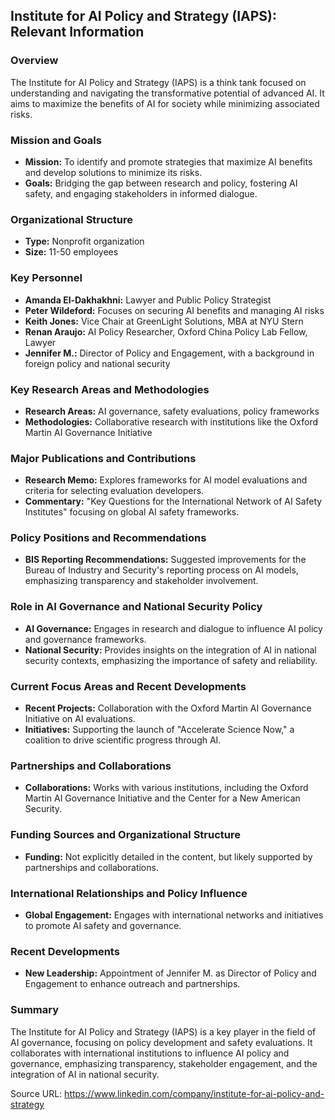 ## Institute for AI Policy and Strategy (IAPS): Relevant Information

### Overview
The Institute for AI Policy and Strategy (IAPS) is a think tank focused on understanding and navigating the transformative potential of advanced AI. It aims to maximize the benefits of AI for society while minimizing associated risks.

### Mission and Goals
- **Mission:** To identify and promote strategies that maximize AI benefits and develop solutions to minimize its risks.
- **Goals:** Bridging the gap between research and policy, fostering AI safety, and engaging stakeholders in informed dialogue.

### Organizational Structure
- **Type:** Nonprofit organization
- **Size:** 11-50 employees

### Key Personnel
- **Amanda El-Dakhakhni:** Lawyer and Public Policy Strategist
- **Peter Wildeford:** Focuses on securing AI benefits and managing AI risks
- **Keith Jones:** Vice Chair at GreenLight Solutions, MBA at NYU Stern
- **Renan Araujo:** AI Policy Researcher, Oxford China Policy Lab Fellow, Lawyer
- **Jennifer M.:** Director of Policy and Engagement, with a background in foreign policy and national security

### Key Research Areas and Methodologies
- **Research Areas:** AI governance, safety evaluations, policy frameworks
- **Methodologies:** Collaborative research with institutions like the Oxford Martin AI Governance Initiative

### Major Publications and Contributions
- **Research Memo:** Explores frameworks for AI model evaluations and criteria for selecting evaluation developers.
- **Commentary:** "Key Questions for the International Network of AI Safety Institutes" focusing on global AI safety frameworks.

### Policy Positions and Recommendations
- **BIS Reporting Recommendations:** Suggested improvements for the Bureau of Industry and Security's reporting process on AI models, emphasizing transparency and stakeholder involvement.

### Role in AI Governance and National Security Policy
- **AI Governance:** Engages in research and dialogue to influence AI policy and governance frameworks.
- **National Security:** Provides insights on the integration of AI in national security contexts, emphasizing the importance of safety and reliability.

### Current Focus Areas and Recent Developments
- **Recent Projects:** Collaboration with the Oxford Martin AI Governance Initiative on AI evaluations.
- **Initiatives:** Supporting the launch of "Accelerate Science Now," a coalition to drive scientific progress through AI.

### Partnerships and Collaborations
- **Collaborations:** Works with various institutions, including the Oxford Martin AI Governance Initiative and the Center for a New American Security.

### Funding Sources and Organizational Structure
- **Funding:** Not explicitly detailed in the content, but likely supported by partnerships and collaborations.

### International Relationships and Policy Influence
- **Global Engagement:** Engages with international networks and initiatives to promote AI safety and governance.

### Recent Developments
- **New Leadership:** Appointment of Jennifer M. as Director of Policy and Engagement to enhance outreach and partnerships.

### Summary
The Institute for AI Policy and Strategy (IAPS) is a key player in the field of AI governance, focusing on policy development and safety evaluations. It collaborates with international institutions to influence AI policy and governance, emphasizing transparency, stakeholder engagement, and the integration of AI in national security.

Source URL: https://www.linkedin.com/company/institute-for-ai-policy-and-strategy